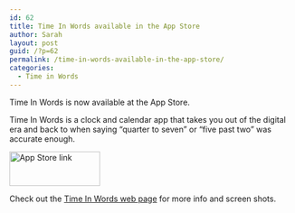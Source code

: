 ```yaml
---
id: 62
title: Time In Words available in the App Store
author: Sarah
layout: post
guid: /?p=62
permalink: /time-in-words-available-in-the-app-store/
categories:
  - Time in Words
---
```

Time In Words is now available at the App Store.

Time In Words is a clock and calendar app that takes you out of the digital era and back to when saying “quarter to seven” or “five past two” was accurate enough.

[<img title="App Store link" src="http://www.picapod.com/wp-content/uploads/2012/01/appstore-iOS.png" alt="App Store link" width="160" height="61" />][1]

Check out the [Time In Words web page][2] for more info and screen shots.

 [1]: http://itunes.apple.com/app/time-in-words/id498403851
 [2]: /time-in-words/